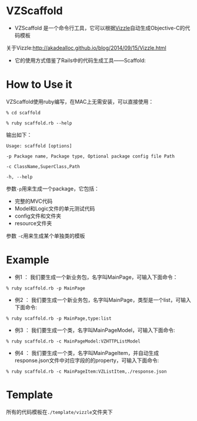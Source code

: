 VZScaffold
=============

* VZScaffold 是一个命令行工具，它可以根据[Vizzle](https://github.com/Vizzle/Vizzle)自动生成Objective-C的代码模板

关于Vizzle:http://akadealloc.github.io/blog/2014/09/15/Vizzle.html

* 它的使用方式借鉴了Rails中的代码生成工具——Scaffold:

How to Use it
=============

VZScaffold使用ruby编写，在MAC上无需安装，可以直接使用：

`% cd scaffold`

`% ruby scaffold.rb --help`

输出如下：

`Usage: scaffold [options]`

`-p Package name, Package type, Optional package config file Path`

`-c ClassName,SuperClass,Path`

`-h, --help`


参数`-p`用来生成一个package，它包括：

* 完整的MVC代码
* Model和Logic文件的单元测试代码
* config文件和文件夹
* resource文件夹

参数 `-c`用来生成某个单独类的模板


Example
=============

* 例1 ： 我们要生成一个新业务包，名字叫MainPage，可输入下面命令：

`% ruby scaffold.rb -p MainPage`

* 例2 ： 我们要生成一个新业务包，名字叫MainPage，类型是一个list，可输入下面命令:

`% ruby scaffold.rb -p MainPage,type:list`

* 例3 ： 我们要生成一个类，名字叫MainPageModel，可输入下面命令:

`% ruby scaffold.rb -c MainPageModel:VZHTTPListModel`

* 例4 ： 我们要生成一个类，名字叫MainPageItem，并自动生成response.json文件中对应字段的的property，可输入下面命令:

`% ruby scaffold.rb -c MainPageItem:VZListItem,./response.json`


Template
=============

所有的代码模板在`./template/vizzle`文件夹下




